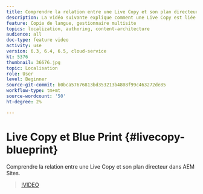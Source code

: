 ```yaml
---
title: Comprendre la relation entre une Live Copy et son plan directeur
description: La vidéo suivante explique comment une Live Copy est liée à son plan directeur dans AEM Sites.
feature: Copie de langue, gestionnaire multisite
topics: localization, authoring, content-architecture
audience: all
doc-type: feature video
activity: use
version: 6.3, 6.4, 6.5, cloud-service
kt: 5376
thumbnail: 36676.jpg
topic: Localisation
role: User
level: Beginner
source-git-commit: b0bca57676813bd353213b4808f99c463272de85
workflow-type: tm+mt
source-wordcount: '50'
ht-degree: 2%

---
```



# Live Copy et Blue Print {#livecopy-blueprint}

Comprendre la relation entre une Live Copy et son plan directeur dans AEM Sites.

>[!VIDEO](https://video.tv.adobe.com/v/36676?quality=12&learn=on)
